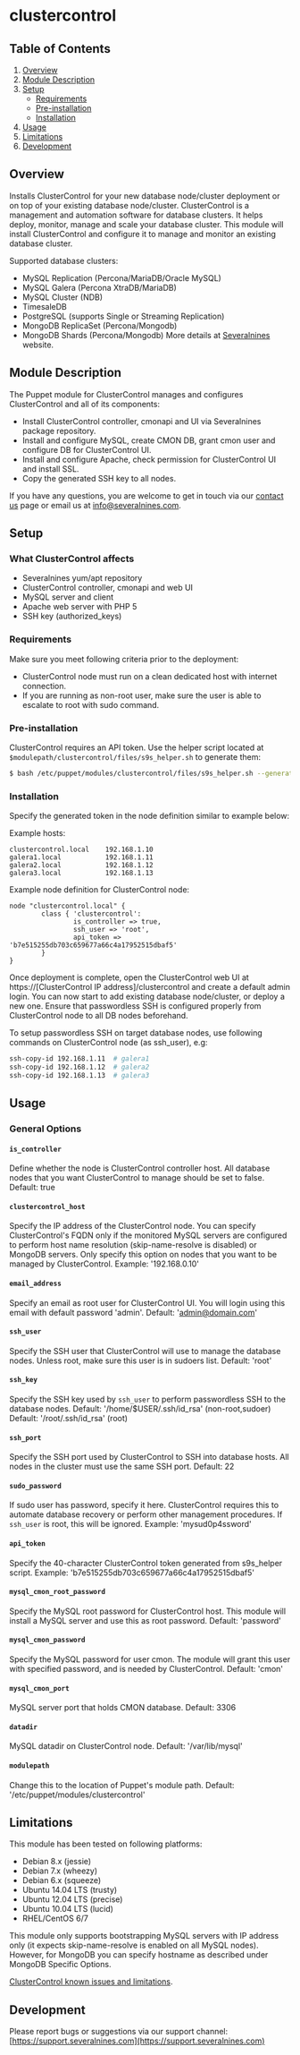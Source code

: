 # clustercontrol #

## Table of Contents

1. [Overview](#overview)
2. [Module Description](#module-description)
3. [Setup](#setup)
    * [Requirements](#requirements)
    * [Pre-installation](#pre-installation)
    * [Installation](#installation)
4. [Usage](#usage)
5. [Limitations](#limitations)
6. [Development](#development)

## Overview

Installs ClusterControl for your new database node/cluster deployment or on top of your existing database node/cluster. ClusterControl is a management and automation software for database clusters. It helps deploy, monitor, manage and scale your database cluster. This module will install ClusterControl and configure it to manage and monitor an existing database cluster. 

Supported database clusters:
* MySQL Replication (Percona/MariaDB/Oracle MySQL)
* MySQL Galera (Percona XtraDB/MariaDB)
* MySQL Cluster (NDB)
* TimesaleDB
* PostgreSQL (supports Single or Streaming Replication)
* MongoDB ReplicaSet (Percona/Mongodb)
* MongoDB Shards (Percona/Mongodb)
More details at [Severalnines](http://www.severalnines.com/clustercontrol) website.


## Module Description

The Puppet module for ClusterControl manages and configures ClusterControl and all of its components:
* Install ClusterControl controller, cmonapi and UI via Severalnines package repository.
* Install and configure MySQL, create CMON DB, grant cmon user and configure DB for ClusterControl UI.
* Install and configure Apache, check permission for ClusterControl UI and install SSL.
* Copy the generated SSH key to all nodes.

If you have any questions, you are welcome to get in touch via our [contact us](http://www.severalnines.com/contact-us) page or email us at info@severalnines.com.


## Setup

### What ClusterControl affects
* Severalnines yum/apt repository
* ClusterControl controller, cmonapi and web UI
* MySQL server and client
* Apache web server with PHP 5
* SSH key (authorized_keys)

### Requirements

Make sure you meet following criteria prior to the deployment:
* ClusterControl node must run on a clean dedicated host with internet connection.
* If you are running as non-root user, make sure the user is able to escalate to root with sudo command.

### Pre-installation

ClusterControl requires an API token. Use the helper script located at `$modulepath/clustercontrol/files/s9s_helper.sh` to generate them:
```bash
$ bash /etc/puppet/modules/clustercontrol/files/s9s_helper.sh --generate-token
```

### Installation

Specify the generated token in the node definition similar to example below:

Example hosts:
```
clustercontrol.local 	192.168.1.10
galera1.local 		    192.168.1.11
galera2.local 		    192.168.1.12
galera3.local 		    192.168.1.13
```

Example node definition for ClusterControl node:
```puppet
node "clustercontrol.local" {
        class { 'clustercontrol':
                is_controller => true,
                ssh_user => 'root',
                api_token => 'b7e515255db703c659677a66c4a17952515dbaf5'
        }
}
```

Once deployment is complete, open the ClusterControl web UI at https://[ClusterControl IP address]/clustercontrol and create a default admin login. You can now start to add existing database node/cluster, or deploy a new one. Ensure that passwordless SSH is configured properly from ClusterControl node to all DB nodes beforehand. 

To setup passwordless SSH on target database nodes, use following commands on ClusterControl node (as ssh_user), e.g:

```bash
ssh-copy-id 192.168.1.11  # galera1
ssh-copy-id 192.168.1.12  # galera2
ssh-copy-id 192.168.1.13  # galera3
```

## Usage

### General Options

#### `is_controller`
Define whether the node is ClusterControl controller host. All database nodes that you want ClusterControl to manage should be set to false.
Default: true

#### `clustercontrol_host`
Specify the IP address of the ClusterControl node. You can specify ClusterControl's FQDN only if the monitored MySQL servers are configured to perform host name resolution (skip-name-resolve is disabled) or MongoDB servers. Only specify this option on nodes that you want to be managed by ClusterControl.
Example: '192.168.0.10'

#### `email_address`
Specify an email as root user for ClusterControl UI. You will login using this email with default password 'admin'.
Default: 'admin@domain.com'

#### `ssh_user`
Specify the SSH user that ClusterControl will use to manage the database nodes. Unless root, make sure this user is in sudoers list.
Default: 'root'

#### `ssh_key`
Specify the SSH key used by ``ssh_user`` to perform passwordless SSH to the database nodes.
Default: '/home/$USER/.ssh/id_rsa' (non-root,sudoer)
Default: '/root/.ssh/id_rsa' (root)

#### `ssh_port`
Specify the SSH port used by ClusterControl to SSH into database hosts. All nodes in the cluster must use the same SSH port.
Default: 22

#### `sudo_password`
If sudo user has password, specify it here. ClusterControl requires this to automate database recovery or perform other management procedures. If `ssh_user` is root, this will be ignored.
Example: 'mysud0p4ssword'

#### `api_token`
Specify the 40-character ClusterControl token generated from s9s_helper script.
Example: 'b7e515255db703c659677a66c4a17952515dbaf5'

#### `mysql_cmon_root_password`
Specify the MySQL root password for ClusterControl host. This module will install a MySQL server and use this as root password.
Default: 'password'

#### `mysql_cmon_password`
Specify the MySQL password for user cmon. The module will grant this user with specified password, and is needed by ClusterControl.
Default: 'cmon'

#### `mysql_cmon_port`
MySQL server port that holds CMON database.
Default: 3306

#### `datadir`
MySQL datadir on ClusterControl node.
Default: '/var/lib/mysql'

#### `modulepath`
Change this to the location of Puppet's module path.
Default: '/etc/puppet/modules/clustercontrol'

## Limitations

This module has been tested on following platforms:
* Debian 8.x (jessie)
* Debian 7.x (wheezy)
* Debian 6.x (squeeze)
* Ubuntu 14.04 LTS (trusty)
* Ubuntu 12.04 LTS (precise)
* Ubuntu 10.04 LTS (lucid)
* RHEL/CentOS 6/7

This module only supports bootstrapping MySQL servers with IP address only (it expects skip-name-resolve is enabled on all MySQL nodes). However, for MongoDB you can specify hostname as described under MongoDB Specific Options.

[ClusterControl known issues and limitations](http://www.severalnines.com/docs/troubleshooting.html#known-issues-and-limitations).

## Development

Please report bugs or suggestions via our support channel: [https://support.severalnines.com](https://support.severalnines.com)

